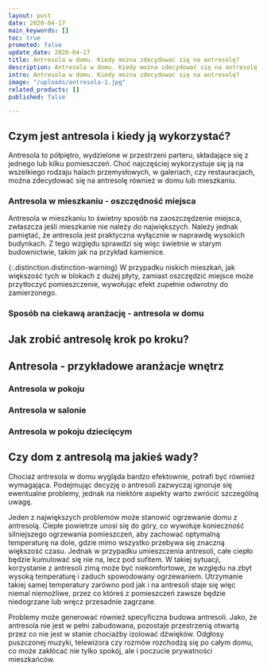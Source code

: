 ```yaml
---
layout: post
date: 2020-04-17
main_keywords: []
toc: true
promoted: false
update_date: 2020-04-17
title: Antresola w domu. Kiedy można zdecydować się na antresolę?
description: Antresola w domu. Kiedy można zdecydować się na antresolę?
intro: Antresola w domu. Kiedy można zdecydować się na antresolę?
image: "/uploads/antresola-1.jpg"
related_products: []
published: false

---
```

## Czym jest antresola i kiedy ją wykorzystać?

Antresola to półpiętro, wydzielone w przestrzeni parteru, składające się z jednego lub kilku pomieszczeń. Choć najczęściej wykorzystuje się ją na wszelkiego rodzaju halach przemysłowych, w galeriach, czy restauracjach, można zdecydować się na antresolę również w domu lub mieszkaniu.

### Antresola w mieszkaniu - oszczędność miejsca

Antresola w mieszkaniu to świetny sposób na zaoszczędzenie miejsca, zwłaszcza jeśli mieszkanie nie należy do największych. Należy jednak pamiętać, że antresola jest praktyczna wyłącznie w naprawdę  wysokich budynkach. Z tego względu sprawdzi się więc świetnie w starym budownictwie, takim jak na przykład kamienice.

{:.distinction.distinction-warning}
W przypadku niskich mieszkań, jak większość tych w blokach z dużej płyty, zamiast oszczędzić miejsce może przytłoczyć pomieszczenie, wywołując efekt zupełnie odwrotny do zamierzonego. 

### Sposób na ciekawą aranżację - antresola w domu

## Jak zrobić antresolę krok po kroku?

## Antresola - przykładowe aranżacje wnętrz

### Antresola w pokoju

### Antresola w salonie

### Antresola w pokoju dziecięcym

## Czy dom z antresolą ma jakieś wady?

Chociaż antresola w domu wygląda bardzo efektownie, potrafi być również wymagająca. Podejmując decyzję o antresoli zazwyczaj ignoruje się ewentualne problemy, jednak na niektóre aspekty warto zwrócić szczególną uwagę. 

Jeden z największych problemów może stanowić ogrzewanie domu z antresolą. Ciepłe powietrze unosi się do góry, co wywołuje konieczność silniejszego ogrzewania pomieszczeń, aby zachować optymalną temperaturę na dole, gdzie mimo wszystko przebywa się znaczną większość czasu. Jednak w przypadku umieszczenia antresoli, całe ciepło będzie kumulować się nie na, lecz pod sufitem. W takiej sytuacji, korzystanie z antresoli zimą może być niekomfortowe, ze względu na zbyt wysoką temperaturę i zaduch spowodowany ogrzewaniem. Utrzymanie takiej samej temperatury zarówno pod jak i na antresoli staje się więc niemal niemożliwe, przez co któreś z pomieszczeń zawsze będzie niedogrzane lub wręcz przesadnie zagrzane.

Problemy może generować również specyficzna budowa antresoli. Jako, że antresola nie jest w pełni zabudowana, pozostaje przestrzenią otwartą przez co nie jest w stanie chociażby izolować dźwięków. Odgłosy puszczonej muzyki, telewizora czy rozmów rozchodzą się po całym domu, co może zakłócać nie tylko spokój, ale i poczucie prywatności mieszkańców.